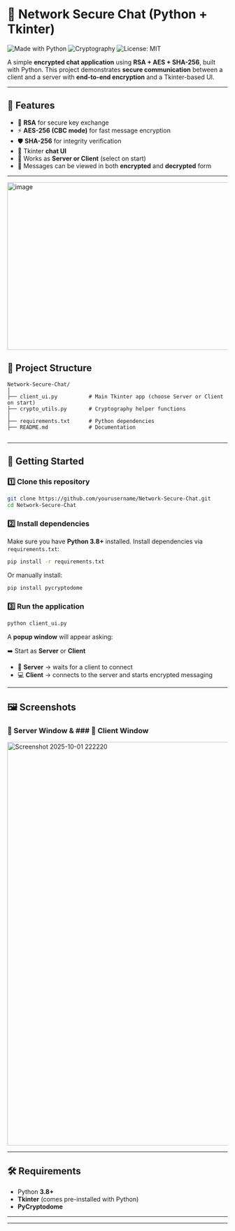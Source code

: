 

# 🔐 Network Secure Chat (Python + Tkinter)

![Made with Python](https://img.shields.io/badge/Made%20with-Python-3776AB?logo=python\&logoColor=white)
![Cryptography](https://img.shields.io/badge/Security-Cryptography-blue)
![License: MIT](https://img.shields.io/badge/License-MIT-green.svg)

A simple **encrypted chat application** using **RSA + AES + SHA-256**, built with Python.
This project demonstrates **secure communication** between a client and a server with **end-to-end encryption** and a Tkinter-based UI.

---

## 📌 Features

* 🔑 **RSA** for secure key exchange
* ⚡ **AES-256 (CBC mode)** for fast message encryption
* 🛡️ **SHA-256** for integrity verification
* 🎨 Tkinter **chat UI**
* 🔄 Works as **Server or Client** (select on start)
* 📡 Messages can be viewed in both **encrypted** and **decrypted** form

---

<img width="904" height="383" alt="image" src="https://github.com/user-attachments/assets/9c693f87-ce85-4f70-92d1-c1f290c0379d" />


## 📂 Project Structure

```
Network-Secure-Chat/
│
├── client_ui.py          # Main Tkinter app (choose Server or Client on start)
├── crypto_utils.py       # Cryptography helper functions
│
├── requirements.txt      # Python dependencies
├── README.md             # Documentation
            
```

---

## 🚀 Getting Started

### 1️⃣ Clone this repository

```bash
git clone https://github.com/yourusername/Network-Secure-Chat.git
cd Network-Secure-Chat
```

### 2️⃣ Install dependencies

Make sure you have **Python 3.8+** installed.
Install dependencies via `requirements.txt`:

```bash
pip install -r requirements.txt
```

Or manually install:

```bash
pip install pycryptodome
```

### 3️⃣ Run the application

```bash
python client_ui.py
```

A **popup window** will appear asking:

➡️ Start as **Server** or **Client**

* 🚀 **Server** → waits for a client to connect
* 💻 **Client** → connects to the server and starts encrypted messaging

---

## 🖼️ Screenshots

### 🔹 Server Window  &  ### 🔹 Client Window 

<img width="1866" height="922" alt="Screenshot 2025-10-01 222220" src="https://github.com/user-attachments/assets/d09faaeb-9dca-42de-9814-04cedc029cea" />




---


## 🛠️ Requirements

* Python **3.8+**
* **Tkinter** (comes pre-installed with Python)
* **PyCryptodome**

---

---


